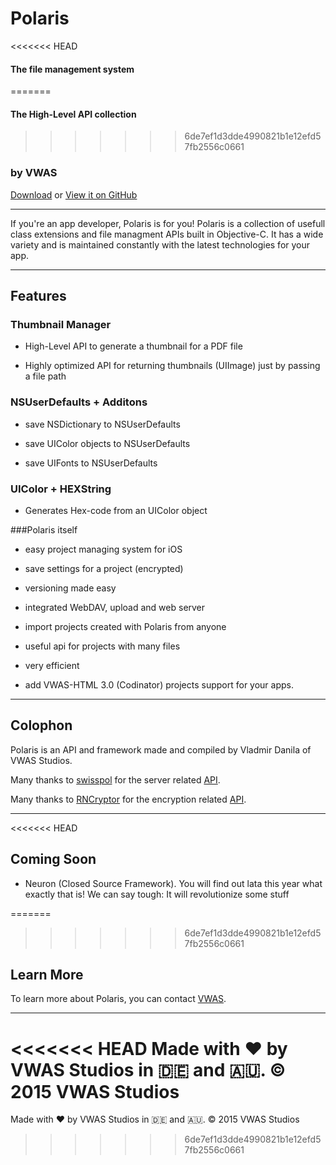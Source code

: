 # Polaris



<<<<<<< HEAD
#### The file management system
=======
#### The High-Level API collection 
>>>>>>> 6de7ef1d3dde4990821b1e12efd57fb2556c0661



### by VWAS



[Download](https://github.com/VWAS/Polaris/archive/master.zip) or [View it on GitHub](https://github.com/VWAS/Polaris/tree/master)



-----



If you're an app developer, Polaris is for you! Polaris is a collection of usefull class extensions and file managment APIs built in Objective-C. It has a wide variety and is maintained constantly with the latest technologies for your app.


-----



## Features



### Thumbnail Manager

- High-Level API to generate a thumbnail for a PDF file

- Highly optimized API for returning thumbnails (UIImage) just by passing a file path



### NSUserDefaults + Additons

- save NSDictionary to NSUserDefaults 

- save UIColor objects to NSUserDefaults

- save UIFonts to NSUserDefaults


### UIColor + HEXString

- Generates Hex-code from an UIColor object


###Polaris itself

- easy project managing system for iOS

- save settings for a project (encrypted)

- versioning made easy 

- integrated WebDAV, upload and web server

- import projects created with Polaris from anyone

- useful api for projects with many files

- very efficient

- add VWAS-HTML 3.0 (Codinator) projects support for your apps.




-----



## Colophon



Polaris is an API and framework made and compiled by Vladmir Danila of VWAS Studios.



Many thanks to [swisspol](https://github.com/swisspol) for the server related [API](https://github.com/swisspol/GCDWebServer).

Many thanks to [RNCryptor](https://github.com/RNCryptor) for the encryption related [API](https://github.com/RNCryptor/RNCryptor).




-----

<<<<<<< HEAD

## Coming Soon


- Neuron (Closed Source Framework). You will find out lata this year what exactly that is! We can say tough: It will revolutionize some stuff




=======
>>>>>>> 6de7ef1d3dde4990821b1e12efd57fb2556c0661
## Learn More



To learn more about Polaris, you can contact [VWAS](mailto:vwas@vwas.pfweb.eu).



-----



<<<<<<< HEAD
Made with ❤️ by VWAS Studios in 🇩🇪 and 🇦🇺. &copy; 2015 VWAS Studios
=======
Made with ❤️ by VWAS Studios in 🇩🇪 and 🇦🇺. &copy; 2015 VWAS Studios
>>>>>>> 6de7ef1d3dde4990821b1e12efd57fb2556c0661
